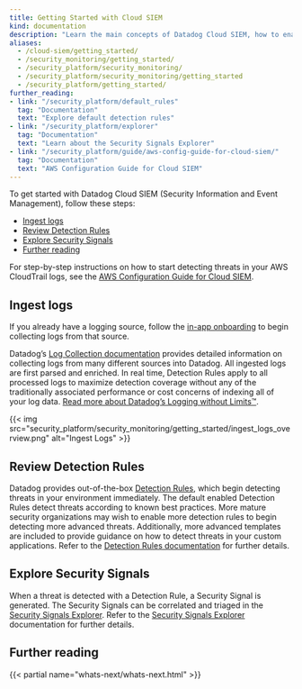 ```yaml
---
title: Getting Started with Cloud SIEM
kind: documentation
description: "Learn the main concepts of Datadog Cloud SIEM, how to enable threat detection, and discover out-of-the-box threat detection rules."
aliases:
  - /cloud-siem/getting_started/
  - /security_monitoring/getting_started/
  - /security_platform/security_monitoring/
  - /security_platform/security_monitoring/getting_started
  - /security_platform/getting_started/
further_reading:
- link: "/security_platform/default_rules"
  tag: "Documentation"
  text: "Explore default detection rules"
- link: "/security_platform/explorer"
  tag: "Documentation"
  text: "Learn about the Security Signals Explorer"
- link: "/security_platform/guide/aws-config-guide-for-cloud-siem/"
  tag: "Documentation"
  text: "AWS Configuration Guide for Cloud SIEM"
---
```


To get started with Datadog Cloud SIEM (Security Information and Event Management), follow these steps:

- [Ingest logs](#ingest-logs)
- [Review Detection Rules](#review-detection-rules)
- [Explore Security Signals](#explore-security-signals)
- [Further reading](#further-reading)

For step-by-step instructions on how to start detecting threats in your AWS CloudTrail logs, see the [AWS Configuration Guide for Cloud SIEM][1].

## Ingest logs

If you already have a logging source, follow the [in-app onboarding][2] to begin collecting logs from that source.

Datadog’s [Log Collection documentation][3] provides detailed information on collecting logs from many different sources into Datadog. All ingested logs are first parsed and enriched. In real time, Detection Rules apply to all processed logs to maximize detection coverage without any of the traditionally associated performance or cost concerns of indexing all of your log data. [Read more about Datadog’s Logging without Limits™][4].

{{< img src="security_platform/security_monitoring/getting_started/ingest_logs_overview.png" alt="Ingest Logs" >}}

## Review Detection Rules

Datadog provides out-of-the-box [Detection Rules][5], which begin detecting threats in your environment immediately. The default enabled Detection Rules detect threats according to known best practices. More mature security organizations may wish to enable more detection rules to begin detecting more advanced threats. Additionally, more advanced templates are included to provide guidance on how to detect threats in your custom applications. Refer to the [Detection Rules documentation][6] for further details.

## Explore Security Signals

When a threat is detected with a Detection Rule, a Security Signal is generated. The Security Signals can be correlated and triaged in the [Security Signals Explorer][7]. Refer to the [Security Signals Explorer][8] documentation for further details.

## Further reading

{{< partial name="whats-next/whats-next.html" >}}

[1]: /security_platform/guide/aws-config-guide-for-cloud-siem
[2]: https://app.datadoghq.com/security/onboarding
[3]: /logs/log_collection/
[4]: https://www.datadoghq.com/blog/logging-without-limits/
[5]: /security_monitoring/default_rules/
[6]: /security_monitoring/detection_rules/
[7]: https://app.datadoghq.com/security
[8]: /security_monitoring/explorer/

